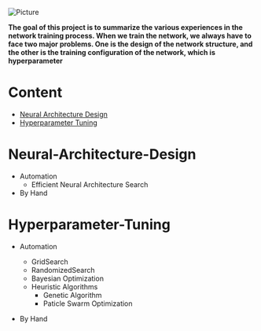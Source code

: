 ![Picture](https://github.com/pku-H2R/Neural-Training-Rules-of-Thumb/blob/master/Picture/neuralnetworks.png)

**The goal of this project is to summarize the various experiences in the network training process. When we train the network, we always have to face two major problems. One is the design of the network structure, and the other is the training configuration of the network, which is hyperparameter**

# Content
* [Neural Architecture Design](#Neural-Architecture-Design)
* [Hyperparameter Tuning](#Hyperparameter-Tuning)


# Neural-Architecture-Design

* Automation
    * Efficient Neural Architecture Search
* By Hand




# Hyperparameter-Tuning

* Automation
    * GridSearch
    * RandomizedSearch
    * Bayesian Optimization
    * Heuristic Algorithms
        * Genetic Algorithm
        * Paticle Swarm Optimization
 
 * By Hand
